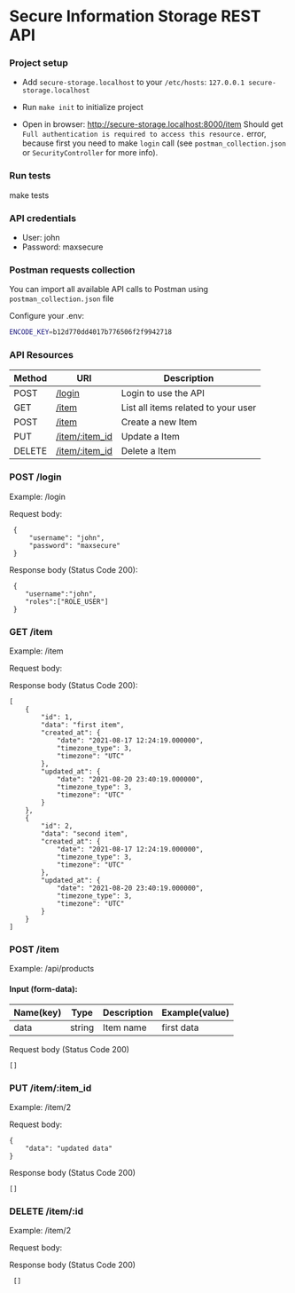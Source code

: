 # Secure Information Storage REST API

### Project setup

* Add `secure-storage.localhost` to your `/etc/hosts`: `127.0.0.1 secure-storage.localhost`

* Run `make init` to initialize project

* Open in browser: http://secure-storage.localhost:8000/item Should get `Full authentication is required to access this resource.` error, because first you need to make `login` call (see `postman_collection.json` or `SecurityController` for more info).

### Run tests

make tests

### API credentials

* User: john
* Password: maxsecure

### Postman requests collection

You can import all available API calls to Postman using `postman_collection.json` file


Configure your .env:
```sh
ENCODE_KEY=b12d770dd4017b776506f2f9942718
```


### API Resources


| Method | URI | Description |
| ------ | ------ | ------ |
| POST | [/login](#post-login) | Login to use the API |
| GET | [/item](#get-item) | List all items related to your user |
| POST | [/item](#item-post) | Create a new Item |
| PUT | [/item/:item_id](#item-put) | Update a Item |
| DELETE | [/item/:item_id](#item-delete) | Delete a Item |


### POST /login

Example: /login

Request body:

     {
         "username": "john",
         "password": "maxsecure"
     }

Response body (Status Code 200):

     {
        "username":"john",
        "roles":["ROLE_USER"]
     }

### GET /item

Example: /item

Request body:

Response body (Status Code 200):

    [
        {
            "id": 1,
            "data": "first item",
            "created_at": {
                "date": "2021-08-17 12:24:19.000000",
                "timezone_type": 3,
                "timezone": "UTC"
            },
            "updated_at": {
                "date": "2021-08-20 23:40:19.000000",
                "timezone_type": 3,
                "timezone": "UTC"
            }
        },
        {
            "id": 2,
            "data": "second item",
            "created_at": {
                "date": "2021-08-17 12:24:19.000000",
                "timezone_type": 3,
                "timezone": "UTC"
            },
            "updated_at": {
                "date": "2021-08-20 23:40:19.000000",
                "timezone_type": 3,
                "timezone": "UTC"
            }
        }
    ]

### POST /item

Example: /api/products

#### Input (form-data):

| Name(key) | Type | Description | Example(value) |
| ------ | ------ | ------ | ------ |
| data | string | Item name | first data |

Request body (Status Code 200)

    []

### PUT /item/:item_id

Example: /item/2

Request body:

    {
        "data": "updated data"
    }

Response body (Status Code 200)

    []
    
### DELETE /item/:id

Example: /item/2

Request body:

Response body (Status Code 200)

     []
    
